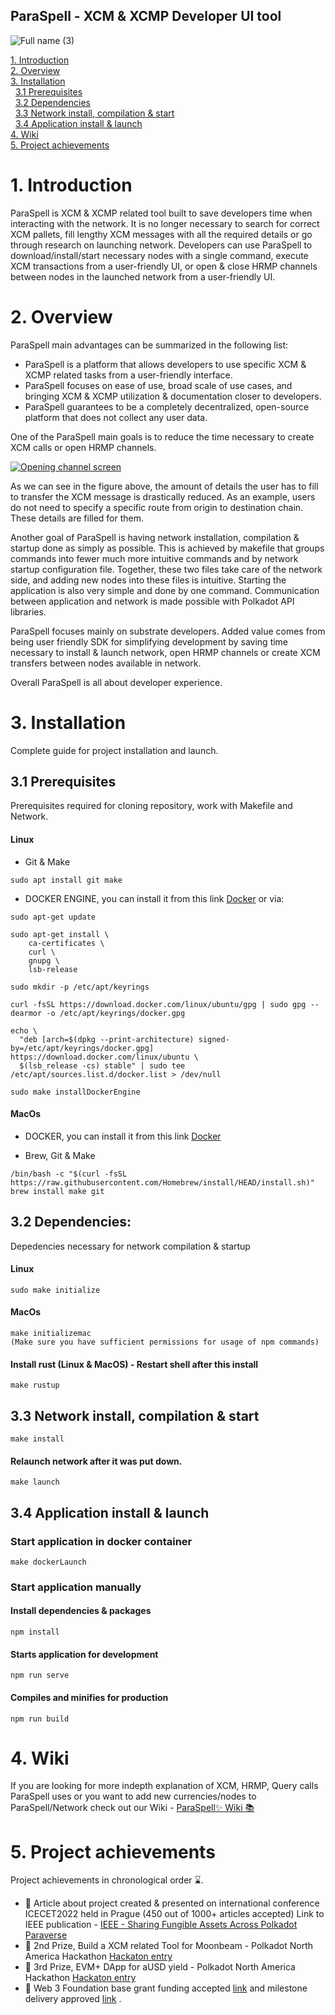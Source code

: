 ## ParaSpell - XCM & XCMP Developer UI tool
![Full name (3)](https://user-images.githubusercontent.com/55763425/197985791-fc7afa52-061d-413a-bbe9-bf1123f16a50.png)



[1. Introduction](#1-introduction)<br />
[2. Overview](#2-overview)<br />
[3. Installation](#3-installation)<br />
&nbsp;&nbsp;[3.1 Prerequisites](#31-prerequisites)<br />
&nbsp;&nbsp;[3.2 Dependencies](#32-dependencies)<br />
&nbsp;&nbsp;[3.3 Network install, compilation & start](#33-network-install-compilation--start)<br />
&nbsp;&nbsp;[3.4 Application install & launch](#34-application-install--launch)<br />
[4. Wiki](#4-wiki)<br />
[5. Project achievements](#5-project-achievements)<br />

# 1. Introduction
ParaSpell is XCM & XCMP related tool built to save developers time when interacting with the network. It is no longer necessary to search for correct XCM pallets, fill lengthy XCM messages with all the required details or go through research on launching network. Developers can use ParaSpell to download/install/start necessary nodes with a single command, execute XCM transactions from a user-friendly UI, or open & close HRMP channels between nodes in the launched network from a user-friendly UI.

# 2. Overview
ParaSpell main advantages can be summarized in the following list:
- ParaSpell is a platform that allows developers to use specific XCM & XCMP related tasks from a user-friendly interface. 
- ParaSpell focuses on ease of use, broad scale of use cases, and bringing XCM & XCMP utilization & documentation closer to developers. 
- ParaSpell guarantees to be a completely decentralized, open-source platform that does not collect any user data. 

One of the ParaSpell main goals is to reduce the time necessary to create XCM calls or open HRMP channels.

[
![Opening channel screen](https://raw.githubusercontent.com/dudo50/Polkachange/main/img/comparisonImg.jpg)
](https://raw.githubusercontent.com/dudo50/Polkachange/main/img/comparisonImg.jpg)

As we can see in the figure above, the amount of details the user has to fill to transfer the XCM message is drastically reduced. As an example, users do not need to specify a specific route from origin to destination chain. These details are filled for them. 

Another goal of ParaSpell is having network installation, compilation & startup done as simply as possible. This is achieved by makefile that groups commands into fewer much more intuitive commands and by network startup configuration file. Together, these two files take care of the network side, and adding new nodes into these files is intuitive.  Starting the application is also very simple and done by one command. Communication between application and network is made possible with Polkadot API libraries.

ParaSpell focuses mainly on substrate developers. Added value comes from being user friendly SDK for simplifying development by saving time necessary to install & launch network, open HRMP channels or create XCM transfers between nodes available in network.

Overall ParaSpell is all about developer experience.

# 3. Installation
Complete guide for project installation and launch.
## 3.1 Prerequisites
Prerequisites required for cloning repository, work with Makefile and Network.

#### Linux
- Git & Make
```
sudo apt install git make
```

- DOCKER ENGINE, you can install it from this link [Docker](https://docs.docker.com/engine/install/ubuntu/) or via:
```
sudo apt-get update

sudo apt-get install \
    ca-certificates \
    curl \
    gnupg \
    lsb-release

sudo mkdir -p /etc/apt/keyrings

curl -fsSL https://download.docker.com/linux/ubuntu/gpg | sudo gpg --dearmor -o /etc/apt/keyrings/docker.gpg

echo \
  "deb [arch=$(dpkg --print-architecture) signed-by=/etc/apt/keyrings/docker.gpg] https://download.docker.com/linux/ubuntu \
  $(lsb_release -cs) stable" | sudo tee /etc/apt/sources.list.d/docker.list > /dev/null

sudo make installDockerEngine
```
#### MacOs
- DOCKER, you can install it from this link [Docker](https://docs.docker.com/get-docker/)

- Brew, Git & Make
```
/bin/bash -c "$(curl -fsSL https://raw.githubusercontent.com/Homebrew/install/HEAD/install.sh)"
brew install make git
```
## 3.2 Dependencies:
Depedencies necessary for network compilation & startup
#### Linux
```
sudo make initialize
```
#### MacOs
```
make initializemac
(Make sure you have sufficient permissions for usage of npm commands)
```

#### Install rust (Linux & MacOS) - Restart shell after this install 
```
make rustup
```

## 3.3 Network install, compilation & start 
```
make install
```

#### Relaunch network after it was put down.
```
make launch
```

## 3.4 Application install & launch
### Start application in docker container
```
make dockerLaunch
```
### Start application manually
#### Install dependencies & packages
```
npm install
```

#### Starts application for development
```
npm run serve
```

#### Compiles and minifies for production
```
npm run build
```

# 4. Wiki
If you are looking for more indepth explanation of XCM, HRMP, Query calls ParaSpell uses or you want to add new currencies/nodes to ParaSpell/Network check out our Wiki - [ParaSpell✨ Wiki 📚️](https://github.com/dudo50/ParaSpell/wiki)

# 5. Project achievements
Project achievements in chronological order ⌛️.

- 📙 Article about project created & presented on international conference ICECET2022 held in Prague (450 out of 1000+ articles accepted) Link to IEEE publication - [IEEE - Sharing Fungible Assets Across Polkadot Paraverse](https://ieeexplore.ieee.org/document/9872938/)
- 🥈 2nd Prize, Build a XCM related Tool for Moonbeam - Polkadot North America Hackathon [Hackaton entry](https://devpost.com/software/polkachange-cross-blockchain-transfer-tool)
- 🥉 3rd Prize, EVM+ DApp for aUSD yield - Polkadot North America Hackathon [Hackaton entry](https://devpost.com/software/polkachange-cross-blockchain-transfer-tool)
- 🎈 Web 3 Foundation base grant funding accepted [link](https://github.com/dudo50/Grants-Program/blob/d182e10ecbd7705aee07edc5f7aa0085d07188e5/applications/ParaSpell.md) and milestone delivery approved [link](https://github.com/w3f/Grant-Milestone-Delivery/pull/584) .
